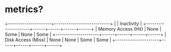 # metrics?
+---------------------+---------------------------+
|                     | Inactivity                |
+---------------------+------+------+------+------+
| Memory Access (Hit) | None | Some | None | Some |
+---------------------+------+------+------+------+
|  Disk Access (Miss) | None | None | Some | Some |
+---------------------+------+------+------+------+
